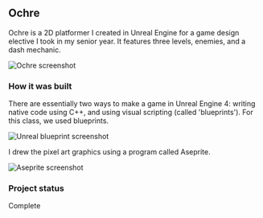 ## Ochre

Ochre is a 2D platformer I created in Unreal Engine for a game design elective I took in my senior year. It features three levels, enemies, and a dash mechanic.

![Ochre screenshot](ochre_0.png "Ochre screenshot")

### How it was built

There are essentially two ways to make a game in Unreal Engine 4: writing native code using C++, and using visual scripting (called 'blueprints'). For this class, we used blueprints.  

![Unreal blueprint screenshot](ochre_1.png "Unreal blueprint screenshot")  

I drew the pixel art graphics using a program called Aseprite.  

![Aseprite screenshot](ochre_2.png "Aseprite screenshot")

### Project status

Complete
